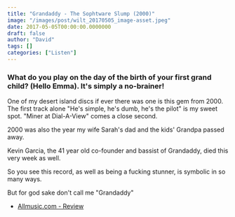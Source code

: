 ```yaml
---
title: "Grandaddy - The Sophtware Slump (2000)"
image: "/images/post/wilt_20170505_image-asset.jpeg"
date: 2017-05-05T00:00:00.0000000
draft: false
author: "David"
tags: []
categories: ["Listen"]
---
```

### What do you play on the day of the birth of your first grand child? (Hello Emma). It's simply a no-brainer!

 One of my desert island discs if ever there was one is this gem from 2000. The first track alone "He's simple, he's dumb, he's the pilot" is my sweet spot. "Miner at Dial-A-View" comes a close second. 

 2000 was also the year my wife Sarah's dad and the kids' Grandpa passed away.

 Kevin Garcia, the 41 year old co-founder and bassist of Grandaddy, died this very week as well.

 So you see this record, as well as being a fucking stunner, is symbolic in so many ways. 

 But for god sake don't call me "Grandaddy" 

-  [Allmusic.com - Review](http://www.allmusic.com/album/the-sophtware-slump-mw0000010782)